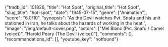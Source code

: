 {"tmdb_id": 101826, "title": "Hot Spot", "original_title": "Hot Spot", "slug_title": "hot-spot", "date": "1945-07-15", "genre": ["Animation"], "score": "6.0/10", "synopsis": "As the Devil watches Pvt. Snafu and his unit stationed in Iran, he talks about the hazards of working in the heat.", "image": "/img/default-cover.png", "actors": ["Mel Blanc (Pvt. Snafu / Camel (voice))", "Harold Peary (The Devil (voice))"], "comments": [], "recommandations_id": [], "youtube_key": "notfound"}